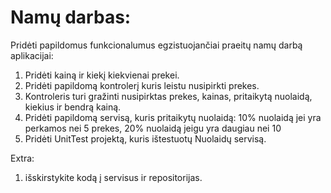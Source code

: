 # Namų darbas:
 

Pridėti papildomus funkcionalumus egzistuojančiai praeitų namų darbą aplikacijai:

 

1. Pridėti kainą ir kiekį kiekvienai prekei.
2. Pridėti papildomą kontrolerį kuris leistu nusipirkti prekes.
3. Kontroleris turi gražinti nusipirktas prekes, kainas, pritaikytą nuolaidą, kiekius ir bendrą kainą.
4. Pridėti papildomą servisą, kuris pritaikytų nuolaidą: 10% nuolaidą jei yra perkamos nei 5 prekes, 20% nuolaidą jeigu yra daugiau nei 10
5. Pridėti UnitTest projektą, kuris ištestuotų Nuolaidų servisą.

 

Extra:
1. išskirstykite kodą į servisus ir repositorijas.
